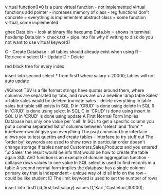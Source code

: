 virtual function()=0 is a pure virtual function - not implemented
virtual functions add pointer - increases memory of class - reg functions don't
concrete = everything is implementent
abstract class = some function virtual, some implemented

ghex Data.bin = look at binary file
hexdump Data.bin = shows in terminal
hexdump Data.bin > check.txt = pipe into file
why if writing to disk do you not want to use virtual keyword?

C - Create Database - all tables should already exist when using
R - Retrieve = select
U - Update
D - Delete

red black tree for every index

insert into second select * from first1 where salary > 20000;
    tables will not auto update


//Kahoot
TSV is a file format strings have quotes around them, where columns are separated by tabs, and rows are on a newline
'drop table Sales' = table sales would be deleted
truncate sales - delete everything in table sales but table still exists
In SQL D in 'CRUD' is done using delete
In SQL R in 'CRUD' is done using select
In SQL C in 'CRUD' is done using insert
In SQL U in 'CRUD' is done using update
A First Normal Form implies Database has only one value per 'cell'
In SQL to get a specific column you put a comma separated list of columns between 'select' and 'from'
    * inbetween would give you everything
The psql command line interface allows you to test queries and create tables - interface to try stuff out
The 'order by' keywords are used to show rows in particular order
    doesn't change storage
If tables named Customers,Sales,Products and you entered '\d Sales' the result would be info that would be how to create the table again
SQL AVG function is an example of domain aggregation function - collapse rows values to one value
In SQL select is used to find records in a table
A second normal form implies the database has a single column primary key that is independent - unique way of id all info on the row - could be like student ID
The limit keyword is used to set the number of rows

insert into first1 (id,first,last,salary) values (1,'Karl','Castleton',30000);
